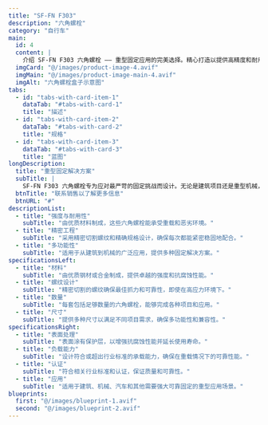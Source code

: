 ```yaml
---
title: "SF-FN F303"
description: "六角螺栓"
category: "自行车"
main:
  id: 4
  content: |
    介绍 SF-FN F303 六角螺栓 —— 重型固定应用的完美选择。精心打造以提供高精度和耐用性，这些六角螺栓为您最具挑战性的项目提供所需的强度和可靠性。
  imgCard: "@/images/product-image-4.avif"
  imgMain: "@/images/product-image-main-4.avif"
  imgAlt: "六角螺栓盒子示意图"
tabs:
  - id: "tabs-with-card-item-1"
    dataTab: "#tabs-with-card-1"
    title: "描述"
  - id: "tabs-with-card-item-2"
    dataTab: "#tabs-with-card-2"
    title: "规格"
  - id: "tabs-with-card-item-3"
    dataTab: "#tabs-with-card-3"
    title: "蓝图"
longDescription:
  title: "重型固定解决方案"
  subTitle: |
    SF-FN F303 六角螺栓专为应对最严苛的固定挑战而设计。无论是建筑项目还是重型机械，这些六角螺栓都能提供所需的强度和可靠性。
  btnTitle: "联系销售以了解更多信息"
  btnURL: "#"
descriptionList:
  - title: "强度与耐用性"
    subTitle: "由优质材料制成，这些六角螺栓能承受重载和恶劣环境。"
  - title: "精密工程"
    subTitle: "采用精密切割螺纹和精确规格设计，确保每次都能紧密稳固地配合。"
  - title: "多功能性"
    subTitle: "适用于从建筑到机械的广泛应用，提供多种固定解决方案。"
specificationsLeft:
  - title: "材料"
    subTitle: "由优质钢材或合金制成，提供卓越的强度和抗腐蚀性能。"
  - title: "螺纹设计"
    subTitle: "精密切割的螺纹确保最佳抓力和可靠性，即使在高应力环境下。"
  - title: "数量"
    subTitle: "每套包括足够数量的六角螺栓，能够完成各种项目和应用。"
  - title: "尺寸"
    subTitle: "提供多种尺寸以满足不同项目需求，确保多功能性和兼容性。"
specificationsRight:
  - title: "表面处理"
    subTitle: "表面涂有保护层，以增强抗腐蚀性能并延长使用寿命。"
  - title: "负载能力"
    subTitle: "设计符合或超出行业标准的承载能力，确保在重载情况下的可靠性能。"
  - title: "认证"
    subTitle: "符合相关行业标准和认证，保证质量和可靠性。"
  - title: "应用"
    subTitle: "适用于建筑、机械、汽车和其他需要强大可靠固定的重型应用场景。"
blueprints:
  first: "@/images/blueprint-1.avif"
  second: "@/images/blueprint-2.avif"
---
```

